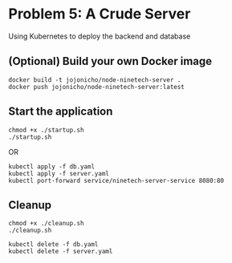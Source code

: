 # Problem 5: A Crude Server

Using Kubernetes to deploy the backend and database

## (Optional) Build your own Docker image

```
docker build -t jojonicho/node-ninetech-server .
docker push jojonicho/node-ninetech-server:latest

```

## Start the application

```
chmod +x ./startup.sh
./startup.sh
```

OR

```
kubectl apply -f db.yaml
kubectl apply -f server.yaml
kubectl port-forward service/ninetech-server-service 8080:80
```

## Cleanup

```
chmod +x ./cleanup.sh
./cleanup.sh

```

```
kubectl delete -f db.yaml
kubectl delete -f server.yaml

```
